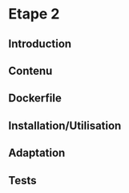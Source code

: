 # Etape 2

## Introduction

## Contenu

 ## Dockerfile

 ## Installation/Utilisation

 ## Adaptation

 ## Tests